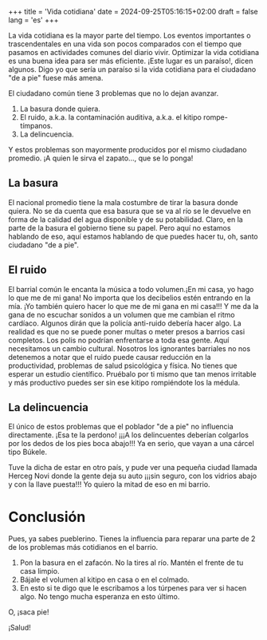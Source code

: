 +++
title = 'Vida cotidiana'
date = 2024-09-25T05:16:15+02:00
draft = false
lang = 'es'
+++

La vida cotidiana es la mayor parte del tiempo. Los eventos importantes o trascendentales en una vida son pocos comparados con el tiempo que pasamos en actividades comunes del diario vivir. Optimizar la vida cotidiana es una buena idea para ser más eficiente. ¡Este lugar es un paraíso!, dicen algunos. Digo yo que sería un paraíso si la vida cotidiana para el ciudadano "de a pie" fuese más amena.

El ciudadano común tiene 3 problemas que no lo dejan avanzar. 

1. La basura donde quiera.
2. El ruido, a.k.a. la contaminación auditiva, a.k.a. el kitipo rompe-tímpanos.
3. La delincuencia.

Y estos problemas son mayormente producidos por el mismo ciudadano promedio. ¡A quien le sirva el zapato..., que se lo ponga!

## La basura

El nacional promedio tiene la mala costumbre de tirar la basura donde quiera. No se da cuenta que esa basura que se va al río se le devuelve en forma de la calidad del agua disponible y de su potabilidad. Claro, en la parte de la basura el gobierno tiene su papel. Pero aquí no estamos hablando de eso, aquí estamos hablando de que puedes hacer tu, oh, santo ciudadano "de a pie".

## El ruido

El barrial común le encanta la música a todo volumen.¡En mi casa, yo hago lo que me de mi gana! No importa que los decibelios estén entrando en la mía. ¡Yo también quiero hacer lo que me de mi gana en mi casa!!! Y me da la gana de no escuchar sonidos a un volumen que me cambian el ritmo cardíaco. Algunos dirán que la policía anti-ruido debería hacer algo. La realidad es que no se puede poner multas o meter presos a barrios casi completos. Los polis no podrían enfrentarse a toda esa gente. Aquí necesitamos un cambio cultural. Nosotros los ignorantes barriales no nos detenemos a notar que el ruido puede causar reducción en la productividad, problemas de salud psicológica y física. No tienes que esperar un estudio científico. Pruébalo por ti mismo que tan menos irritable y más productivo puedes ser sin ese kitipo rompiéndote los la médula.

## La delincuencia

El único de estos problemas que el poblador "de a pie" no influencia directamente. ¡Esa te la perdono! ¡¡¡A los delincuentes deberían colgarlos por los dedos de los pies boca abajo!!! Ya en serio, que vayan a una cárcel tipo Búkele.

Tuve la dicha de estar en otro país, y pude ver una pequeña ciudad llamada Herceg Novi donde la gente deja su auto ¡¡¡sin seguro, con los vidrios abajo y con la llave puesta!!! Yo quiero la mitad de eso en mi barrio.

# Conclusión

Pues, ya sabes pueblerino. Tienes la influencia para reparar una parte de 2 de los problemas más cotidianos en el barrio. 

1. Pon la basura en el zafacón. No la tires al río. Mantén el frente de tu casa limpio.
2. Bájale el volumen al kitipo en casa o en el colmado.
3. En esto si te digo que le escribamos a los túrpenes para ver si hacen algo. No tengo mucha esperanza en esto último.

O, ¡saca pie!

¡Salud!


